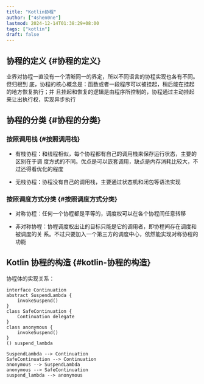 ```yaml
---
title: "Kotlin协程"
author: ["4shen0ne"]
lastmod: 2024-12-14T01:38:29+08:00
tags: ["kotlin"]
draft: false
---
```


## 协程的定义 {#协程的定义}

业界对协程一直没有一个清晰同一的界定，所以不同语言的协程实现也各有不同。但归根到
底，协程的核心概念是：函数或者一段程序可以被挂起，稍后能在挂起的地方恢复执行；并
且挂起和恢复的逻辑是由程序所控制的，协程通过主动挂起来让出执行权，实现异步执行


## 协程的分类 {#协程的分类}


### 按照调用栈 {#按照调用栈}

-   有栈协程：和线程相似，每个协程都有自己的调用栈来保存运行状态，主要的区别在于调
    度方式的不同。优点是可以嵌套调用，缺点是内存消耗比较大，不过还得看优化的程度

-   无栈协程：协程没有自己的调用栈，主要通过状态机和闭包等语法实现


### 按照调度方式分类 {#按照调度方式分类}

-   对称协程：任何一个协程都是平等的，调度权可以在各个协程间任意转移

-   非对称协程：协程调度权出让的目标只能是它的调用者，即协程间存在调度和被调度的关
    系。不过只要加入一个第三方的调度中心，依然能实现对称协程的功能


## Kotlin 协程的构造 {#kotlin-协程的构造}

协程体的实现关系：

```plantuml
interface Continuation
abstract SuspendLambda {
    invokeSuspend()
}
class SafeContinuation {
    Continuation delegate
}
class anonymous {
    invokeSuspend()
}
() suspend_lambda

SuspendLambda --> Continuation
SafeContinuation --> Continuation
anonymous --> SuspendLambda
anonymous --> SafeContinuation
suspend_lambda --> anonymous
```
